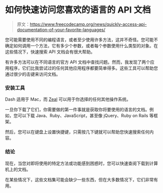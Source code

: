 # 如何快速访问您喜欢的语言的 API 文档

> 原文：<https://www.freecodecamp.org/news/quickly-access-api-documentation-of-your-favorite-languages/>

您可能需要使用不同的编程语言，或者至少使用许多方法，这并不奇怪。您可能不确定如何调用一个方法，它有多少个参数，或者每个参数使用什么类型的对象。在这些情况下，快速搜索 API 文档会有很大帮助。

有许多方法可以在不同语言的官方 API 文档中查找问题。然而，我发现了两个应用程序，它们比我尝试过的任何其他应用程序都要简单得多。这些工具可以帮助您通过很少的击键来访问文档。

### 安装工具

Dash 适用于 Mac，而 [Zeal](http://t.dripemail2.com/c/eyJhY2NvdW50X2lkIjoiMzUyMjAyOCIsImRlbGl2ZXJ5X2lkIjoiODc5MDA5NTcwIiwidXJsIjoiaHR0cDovL3plYWxkb2NzLm9yZz9fX3M9aDdhcHkyM3Y5ZWV3YThxbjF1aHUifQ) 可以用于你选择的任何其他操作系统。

一旦你下载了它们，你需要做的第一件事就是获取你将要使用的语言的文档。例如，您可以下载 Java、Ruby、JavaScript，甚至像 jQuery、Ruby on Rails 等框架。

然后，您可以在键盘上设置快捷键，只需按几下键就可以帮助您快速搜索任何内容。

### 结论

现在，当您对即将使用的特定方法或功能感到困惑时，您可以快速查阅下载到计算机上的文档。

在某些情况下，这些文档集可能会缺少一些东西，但在大多数情况下，它们非常有用。